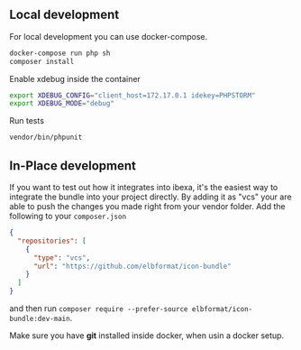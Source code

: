 ## Local development
For local development you can use docker-compose.
```bash
docker-compose run php sh
composer install
```

Enable xdebug inside the container
```bash
export XDEBUG_CONFIG="client_host=172.17.0.1 idekey=PHPSTORM"
export XDEBUG_MODE="debug"
```

Run tests
```bash
vendor/bin/phpunit
```

## In-Place development
If you want to test out how it integrates into ibexa, it's the easiest way to integrate the bundle into your project directly.
By adding it as "vcs" your are able to push the changes you made right from your vendor folder.
Add the following to your `composer.json`
```json
{
  "repositories": [
    {
      "type": "vcs",
      "url": "https://github.com/elbformat/icon-bundle"
    }
  ]
}
```
and then run `composer require --prefer-source elbformat/icon-bundle:dev-main`.

Make sure you have **git** installed inside docker, when usin a docker setup.